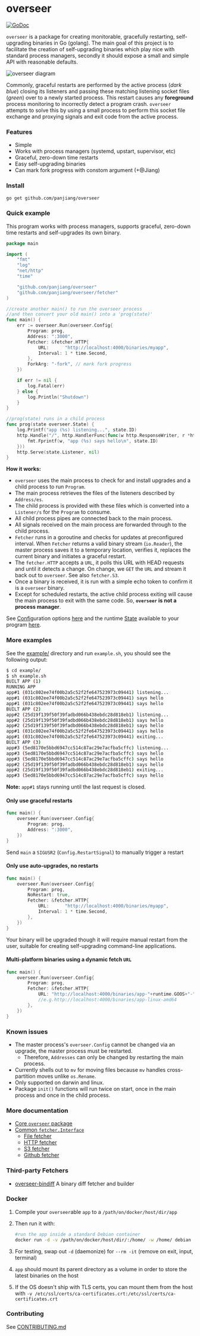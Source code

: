 # overseer

[![GoDoc](https://godoc.org/github.com/panjiang/overseer?status.svg)](https://godoc.org/github.com/panjiang/overseer)

`overseer` is a package for creating monitorable, gracefully restarting, self-upgrading binaries in Go (golang). The main goal of this project is to facilitate the creation of self-upgrading binaries which play nice with standard process managers, secondly it should expose a small and simple API with reasonable defaults.

![overseer diagram](https://docs.google.com/drawings/d/1o12njYyRILy3UDs2E6JzyJEl0psU4ePYiMQ20jiuVOY/pub?w=566&h=284)

Commonly, graceful restarts are performed by the active process (*dark blue*) closing its listeners and passing these matching listening socket files (*green*) over to a newly started process. This restart causes any **foreground** process monitoring to incorrectly detect a program crash. `overseer` attempts to solve this by using a small process to perform this socket file exchange and proxying signals and exit code from the active process.

### Features

* Simple
* Works with process managers (systemd, upstart, supervisor, etc)
* Graceful, zero-down time restarts
* Easy self-upgrading binaries
* Can mark fork progress with constom argument (+@Jiang)

### Install

```sh
go get github.com/panjiang/overseer
```

### Quick example

This program works with process managers, supports graceful, zero-down time restarts and self-upgrades its own binary.

``` go
package main

import (
	"fmt"
	"log"
	"net/http"
	"time"

	"github.com/panjiang/overseer"
	"github.com/panjiang/overseer/fetcher"
)

//create another main() to run the overseer process
//and then convert your old main() into a 'prog(state)'
func main() {
	err := overseer.Run(overseer.Config{
		Program: prog,
		Address: ":3000",
		Fetcher: &fetcher.HTTP{
			URL:      "http://localhost:4000/binaries/myapp",
			Interval: 1 * time.Second,
		},
		ForkArg: "-fork", // mark fork progress 
	})

	if err != nil {
		log.Fatal(err)
	} else {
		log.Println("Shutdown")
	}
}

//prog(state) runs in a child process
func prog(state overseer.State) {
	log.Printf("app (%s) listening...", state.ID)
	http.Handle("/", http.HandlerFunc(func(w http.ResponseWriter, r *http.Request) {
		fmt.Fprintf(w, "app (%s) says hello\n", state.ID)
	}))
	http.Serve(state.Listener, nil)
}
```

**How it works:**

* `overseer` uses the main process to check for and install upgrades and a child process to run `Program`.
* The main process retrieves the files of the listeners described by `Address/es`.
* The child process is provided with these files which is converted into a `Listener/s` for the `Program` to consume.
* All child process pipes are connected back to the main process.
* All signals received on the main process are forwarded through to the child process.
* `Fetcher` runs in a goroutine and checks for updates at preconfigured interval. When `Fetcher` returns a valid binary stream (`io.Reader`), the master process saves it to a temporary location, verifies it, replaces the current binary and initiates a graceful restart.
* The `fetcher.HTTP` accepts a `URL`, it polls this URL with HEAD requests and until it detects a change. On change, we `GET` the `URL` and stream it back out to `overseer`. See also `fetcher.S3`.
* Once a binary is received, it is run with a simple echo token to confirm it is a `overseer` binary.
* Except for scheduled restarts, the active child process exiting will cause the main process to exit with the same code. So, **`overseer` is not a process manager**.

See [Config](https://godoc.org/github.com/panjiang/overseer#Config)uration options [here](https://godoc.org/github.com/panjiang/overseer#Config) and the runtime [State](https://godoc.org/github.com/panjiang/overseer#State) available to your program [here](https://godoc.org/github.com/panjiang/overseer#State).

### More examples

See the [example/](example/) directory and run `example.sh`, you should see the following output:

```sh
$ cd example/
$ sh example.sh
BUILT APP (1)
RUNNING APP
app#1 (031c802ee74f00b2a5c52f2fe647523973c09441) listening...
app#1 (031c802ee74f00b2a5c52f2fe647523973c09441) says hello
app#1 (031c802ee74f00b2a5c52f2fe647523973c09441) says hello
BUILT APP (2)
app#2 (25d19f139f50f39fadbd066b438ebdc28d818eb1) listening...
app#2 (25d19f139f50f39fadbd066b438ebdc28d818eb1) says hello
app#2 (25d19f139f50f39fadbd066b438ebdc28d818eb1) says hello
app#1 (031c802ee74f00b2a5c52f2fe647523973c09441) says hello
app#1 (031c802ee74f00b2a5c52f2fe647523973c09441) exiting...
BUILT APP (3)
app#3 (5ed8170e5bbd6947cc514c87ac29e7acfba5cffc) listening...
app#3 (5ed8170e5bbd6947cc514c87ac29e7acfba5cffc) says hello
app#3 (5ed8170e5bbd6947cc514c87ac29e7acfba5cffc) says hello
app#2 (25d19f139f50f39fadbd066b438ebdc28d818eb1) says hello
app#2 (25d19f139f50f39fadbd066b438ebdc28d818eb1) exiting...
app#3 (5ed8170e5bbd6947cc514c87ac29e7acfba5cffc) says hello
```

**Note:** `app#1` stays running until the last request is closed.

#### Only use graceful restarts

```go
func main() {
	overseer.Run(overseer.Config{
		Program: prog,
		Address: ":3000",
	})
}
```

Send `main` a `SIGUSR2` (`Config.RestartSignal`) to manually trigger a restart

#### Only use auto-upgrades, no restarts

```go
func main() {
	overseer.Run(overseer.Config{
		Program: prog,
		NoRestart: true,
		Fetcher: &fetcher.HTTP{
			URL:      "http://localhost:4000/binaries/myapp",
			Interval: 1 * time.Second,
		},
	})
}
```

Your binary will be upgraded though it will require manual restart from the user, suitable for creating self-upgrading command-line applications.

#### Multi-platform binaries using a dynamic fetch `URL`

```go
func main() {
	overseer.Run(overseer.Config{
		Program: prog,
		Fetcher: &fetcher.HTTP{
			URL: "http://localhost:4000/binaries/app-"+runtime.GOOS+"-"+runtime.GOARCH,
			//e.g.http://localhost:4000/binaries/app-linux-amd64
		},
	})
}
```

### Known issues

* The master process's `overseer.Config` cannot be changed via an upgrade, the master process must be restarted.
	* Therefore, `Addresses` can only be changed by restarting the main process.
* Currently shells out to `mv` for moving files because `mv` handles cross-partition moves unlike `os.Rename`.
* Only supported on darwin and linux.
* Package `init()` functions will run twice on start, once in the main process and once in the child process.

### More documentation

* [Core `overseer` package](https://godoc.org/github.com/panjiang/overseer)
* [Common `fetcher.Interface`](https://godoc.org/github.com/panjiang/overseer/fetcher#Interface)
	* [File fetcher](https://godoc.org/github.com/panjiang/overseer/fetcher#File)
	* [HTTP fetcher](https://godoc.org/github.com/panjiang/overseer/fetcher#HTTP)
	* [S3 fetcher](https://godoc.org/github.com/panjiang/overseer/fetcher#S3)
	* [Github fetcher](https://godoc.org/github.com/panjiang/overseer/fetcher#Github)

### Third-party Fetchers

* [overseer-bindiff](https://github.com/tgulacsi/overseer-bindiff) A binary diff fetcher and builder

### Docker

1. Compile your `overseer`able `app` to a `/path/on/docker/host/dir/app`
1. Then run it with:

	```sh
	#run the app inside a standard Debian container
	docker run -d -v /path/on/docker/host/dir/:/home/ -w /home/ debian /home/app
	```

1. For testing, swap out `-d` (daemonize) for `--rm -it` (remove on exit, input, terminal)
1. `app` should mount its parent directory as a volume in order to store the latest binaries on the host
1. If the OS doesn't ship with TLS certs, you can mount them from the host with `-v /etc/ssl/certs/ca-certificates.crt:/etc/ssl/certs/ca-certificates.crt`

### Contributing

See [CONTRIBUTING.md](CONTRIBUTING.md)
